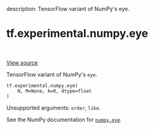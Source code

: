 description: TensorFlow variant of NumPy's eye.

<div itemscope itemtype="http://developers.google.com/ReferenceObject">
<meta itemprop="name" content="tf.experimental.numpy.eye" />
<meta itemprop="path" content="Stable" />
</div>

# tf.experimental.numpy.eye

<!-- Insert buttons and diff -->

<table class="tfo-notebook-buttons tfo-api nocontent" align="left">

</table>

<a target="_blank" class="external" href="/code/stable/tensorflow/python/ops/numpy_ops/np_array_ops.py">View source</a>



TensorFlow variant of NumPy's `eye`.

<pre class="devsite-click-to-copy prettyprint lang-py tfo-signature-link">
<code>tf.experimental.numpy.eye(
    N, M=None, k=0, dtype=float
)
</code></pre>



<!-- Placeholder for "Used in" -->

Unsupported arguments: `order`, `like`.

See the NumPy documentation for [`numpy.eye`](https://numpy.org/doc/1.16/reference/generated/numpy.eye.html).